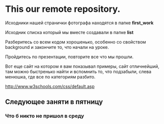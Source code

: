 <h1>This our remote repository.</h1>

Исходники нашей странички фотографа находятся в папке <b>first_work</b>

Исходник списка который мы вместе создавали в папке <b>list</b>

Разберитесь со всем кодом хорошенько, особенно со свойством background и закончите то, что начали на уроке.

Пройдитесь по презентации, повторите все что мы прошли.

Вот еще сайт на котором я вам показывал примеры, сайт отличнейший, там можно быстренько найти и вспомнить то, что подзабыли, слева менюшка, где все по категориям разбито.

http://www.w3schools.com/css/default.asp

<h2>Следующее заняти в пятницу</h2>
<h3>Что б никто не пришол в среду</h3>
